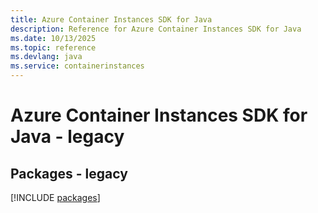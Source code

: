```yaml
---
title: Azure Container Instances SDK for Java
description: Reference for Azure Container Instances SDK for Java
ms.date: 10/13/2025
ms.topic: reference
ms.devlang: java
ms.service: containerinstances
---
```

# Azure Container Instances SDK for Java - legacy
## Packages - legacy
[!INCLUDE [packages](container-instances-index.md)]